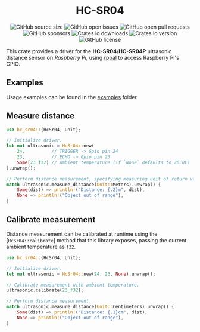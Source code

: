 <div align="center">
  <h1 align="center">HC-SR04</h1>

  ![GitHub source size](https://img.shields.io/github/languages/code-size/marcoradocchia/hc-sr04?color=ea6962&logo=github)
  ![GitHub open issues](https://img.shields.io/github/issues-raw/marcoradocchia/hc-sr04?color=%23d8a657&logo=github)
  ![GitHub open pull requests](https://img.shields.io/github/issues-pr-raw/marcoradocchia/hc-sr04?color=%2389b482&logo=github)
  ![GitHub sponsors](https://img.shields.io/github/sponsors/marcoradocchia?color=%23d3869b&logo=github)
  ![Crates.io downloads](https://img.shields.io/crates/d/hc-sr04?label=crates.io%20downloads&color=%23a9b665&logo=rust)
  ![Crates.io version](https://img.shields.io/crates/v/hc-sr04?logo=rust&color=%23d8a657)
  ![GitHub license](https://img.shields.io/github/license/marcoradocchia/hc-sr04?color=%23e78a4e)
</div>

This crate provides a driver for the **HC-SR04**/**HC-SR04P** ultrasonic distance sensor on 
*Raspberry Pi*, using [rppal](https://docs.rs/rppal/0.13.1/rppal/) to access Raspberry Pi's GPIO.

## Examples

Usage examples can be found in the 
[examples](https://github.com/marcoradocchia/hc-sr04/tree/master/examples) folder.

## Measure distance
```rust
use hc_sr04::{HcSr04, Unit};

// Initialize driver.
let mut ultrasonic = HcSr04::new(
    24,          // TRIGGER -> Gpio pin 24
    23,          // ECHO -> Gpio pin 23
    Some(23_f32) // Ambient temperature (if `None` defaults to 20.0C)
).unwrap();

// Perform distance measurement, specifying measuring unit of return value.
match ultrasonic.measure_distance(Unit::Meters).unwrap() {
    Some(dist) => println!("Distance: {.2}m", dist),
    None => println!("Object out of range"),
}
```

## Calibrate measurement

Distance measurement can be calibrated at runtime using the [`HcSr04::calibrate`] method that 
this library exposes, passing the current ambient temperature as `f32`.

```rust
use hc_sr04::{HcSr04, Unit};

// Initialize driver.
let mut ultrasonic = HcSr04::new(24, 23, None).unwrap();

// Calibrate measurement with ambient temperature.
ultrasonic.calibrate(23_f32);

// Perform distance measurement.
match ultrasonic.measure_distance(Unit::Centimeters).unwrap() {
    Some(dist) => println!("Distance: {.1}cm", dist),
    None => println!("Object out of range"),
}
```
